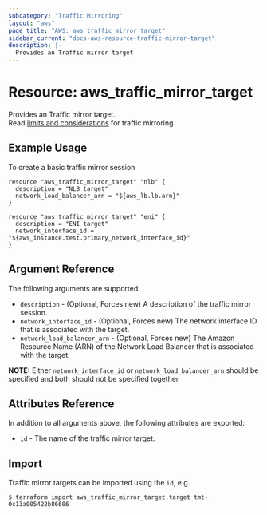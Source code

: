 ```yaml
---
subcategory: "Traffic Mirroring"
layout: "aws"
page_title: "AWS: aws_traffic_mirror_target"
sidebar_current: "docs-aws-resource-traffic-mirror-target"
description: |-
  Provides an Traffic mirror target
---
```


# Resource: aws_traffic_mirror_target

Provides an Traffic mirror target.  
Read [limits and considerations](https://docs.aws.amazon.com/vpc/latest/mirroring/traffic-mirroring-considerations.html) for traffic mirroring

## Example Usage

To create a basic traffic mirror session

```hcl
resource "aws_traffic_mirror_target" "nlb" {
  description = "NLB target"
  network_load_balancer_arn = "${aws_lb.lb.arn}"
}

resource "aws_traffic_mirror_target" "eni" {
  description = "ENI target"
  network_interface_id = "${aws_instance.test.primary_network_interface_id}"
}

```

## Argument Reference

The following arguments are supported:

* `description` - (Optional, Forces new) A description of the traffic mirror session.
* `network_interface_id` - (Optional, Forces new) The network interface ID that is associated with the target.
* `network_load_balancer_arn` - (Optional, Forces new) The Amazon Resource Name (ARN) of the Network Load Balancer that is associated with the target.

**NOTE:** Either `network_interface_id` or `network_load_balancer_arn` should be specified and both should not be specified together

## Attributes Reference

In addition to all arguments above, the following attributes are exported:

* `id` - The name of the traffic mirror target.

## Import

Traffic mirror targets can be imported using the `id`, e.g.

```
$ terraform import aws_traffic_mirror_target.target tmt-0c13a005422b86606
```
